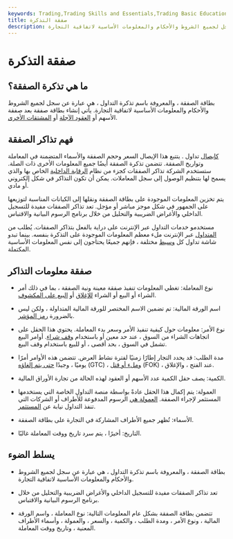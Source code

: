 ```yaml
---
keywords: Trading,Trading Skills and Essentials,Trading Basic Education,Trading Skills
title: صفقة التذكرة
description: بطاقة الصفقة ، والمعروفة باسم تذكرة التداول ، هي عبارة عن سجل لجميع الشروط والأحكام والمعلومات الأساسية لاتفاقية التجارة.
---
```


# صفقة التذكرة
## ما هي تذكرة الصفقة؟

بطاقة الصفقة ، والمعروفة باسم تذكرة التداول ، هي عبارة عن سجل لجميع الشروط والأحكام والمعلومات الأساسية لاتفاقية التجارة. يأتي إنشاء بطاقة صفقة بعد صفقة الأسهم أو [العقود الآجلة](/futurescontract) أو [المشتقات الأخرى](/derivative).

## فهم تذاكر الصفقة

[كإيصال](/receipt) تداول . يتتبع هذا الإيصال السعر وحجم الصفقة والأسماء المتضمنة في المعاملة وتواريخ الصفقة. تتضمن تذكرة الصفقة أيضًا جميع المعلومات الأخرى ذات الصلة. ستستخدم الشركة تذاكر الصفقات كجزء من نظام [الرقابة الداخلية](/internalcontrols) الخاص بها والذي يسمح لها بتنظيم الوصول إلى سجل المعاملات. يمكن أن تكون التذاكر في شكل إلكتروني أو مادي.

يتم تخزين المعلومات الموجودة على بطاقة الصفقة ونقلها إلى الكيانات المناسبة لتوزيعها على الجمهور في شكل موجز مباشر أو مؤجل. تعد تذاكر الصفقات مفيدة للتسجيل الداخلي والأغراض الضريبية والتحليل من خلال برنامج الرسوم البيانية والاقتباس.

مستخدمو خدمات التداول عبر الإنترنت على دراية بالفعل بتذاكر الصفقات. يُطلب من [المتداول](/trader) عبر الإنترنت ملء معظم المعلومات الموجودة على التذكرة بنفسه. بينما تبدو شاشة تداول كل [وسيط](/broker) مختلفة ، فإنهم جميعًا يحتاجون إلى نفس المعلومات الأساسية المكتملة.

## صفقة معلومات التذاكر

- نوع المعاملة: تغطي المعلومات تنفيذ صفقة معينة ونية الصفقة ، بما في ذلك أمر الشراء أو البيع أو الشراء [للإغلاق](/buytoclose) أو [البيع على المكشوف](/shortselling).

- اسم الورقة المالية: تم تضمين الاسم المختصر للورقة المالية المتداولة ، ولكن ليس بالضرورة [رمز المؤشر](/stocksymbol).

- نوع الأمر: معلومات حول كيفية تنفيذ الأمر وسعر بدء المعاملة. يحتوي هذا الحقل على اتجاهات الشراء من السوق ، عند حد معين أو باستخدام [وقف شراء](/buystoporder). أوامر البيع تشمل في السوق ، بحد أقصى ، أو للبيع باستخدام وقف البيع.

- مدة الطلب: قد يحدد التجار إطارًا زمنيًا لفترة نشاط العرض. تتضمن هذه الأوامر أمرًا يوميًا ، وجيدًا [حتى يتم إلغاؤه](/gtc) (GTC) ، [وملء أو قتل](/fok) (FOK) ، عند الفتح ، والإغلاق.

- الكمية: يصف حقل الكمية عدد الأسهم أو العقود لهذه الحالة من تجارة الأوراق المالية.

- العمولة: يتم إكمال هذا الحقل عادةً بواسطة منصة التداول الخاصة التي يستخدمها المستثمر لإجراء الصفقة. [العمولة هي](/commission) الرسوم المدفوعة للأطراف أو الشركات التي تنفذ التداول نيابة عن [المستثمر](/investor).

- الأسماء: تُظهر جميع الأطراف المشاركة في التجارة على بطاقة الصفقة.

- التاريخ: أخيرًا ، يتم سرد تاريخ ووقت المعاملة غالبًا.

## يسلط الضوء

- بطاقة الصفقة ، والمعروفة باسم تذكرة التداول ، هي عبارة عن سجل لجميع الشروط والأحكام والمعلومات الأساسية لاتفاقية التجارة.

- تعد تذاكر الصفقات مفيدة للتسجيل الداخلي والأغراض الضريبية والتحليل من خلال برنامج الرسوم البيانية والاقتباس.

- تتضمن بطاقة الصفقة بشكل عام المعلومات التالية: نوع المعاملة ، واسم الورقة المالية ، ونوع الأمر ، ومدة الطلب ، والكمية ، والسعر ، والعمولة ، وأسماء الأطراف المعنية ، وتاريخ ووقت المعاملة.


